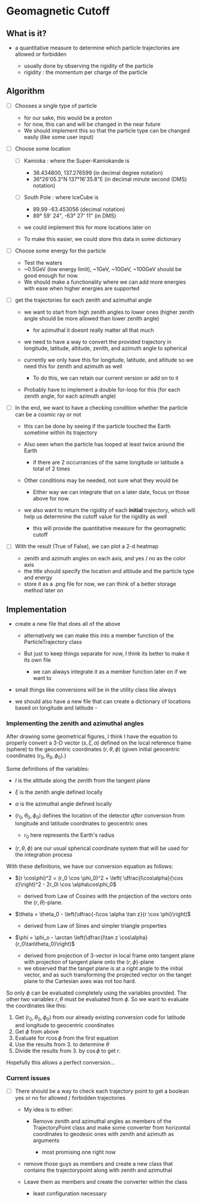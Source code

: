 # Geomagnetic Cutoff

## What is it?

- a quantitative measure to determine which particle trajectories are allowed or forbidden

  - usually done by observing the rigidity of the particle
  - rigidity : the momentum per charge of the particle

## Algorithm

- [ ] Chooses a single type of particle

  - for our sake, this would be a proton
  - for now, this can and will be changed in the near future
  - We should implement this so that the particle type can be changed easily (like some user input)

- [ ] Choose some location

  - [ ] Kamioka : where the Super-Kamiokande is

    - 36.434800, 137.276599 (in decimal degree notation)
    - 36°26'05.3"N 137°16'35.8"E (in decimal minute second (DMS) notation)

  - [ ] South Pole : where IceCube is

    - 89.99 -63.453056 (decimal notation)
    - 89° 59' 24", -63° 27' 11" (in DMS)

  - we could implement this for more locations later on

  - To make this easier, we could store this data in some dictionary

- [ ] Choose some energy for the particle

  - Test the waters
  - ~0.5GeV (low energy limit), ~1GeV, ~10GeV, ~100GeV should be good enough for now.
  - We should make a functionality where we can add more energies with ease when higher energies are supported

- [ ] get the trajectories for each zenith and azimuthal angle

  - we want to start from high zenith angles to lower ones (higher zenith angle should be more allowed than lower zenith angle)

    - for azimuthal it doesnt really matter all that much

  - we need to have a way to convert the provided trajectory in longitude, latitude, altitude, zenith, and azimuth angle to spherical

  - currently we only have this for longitude, latitude, and altitude so we need this for zenith and azimuth as well

    - To do this, we can retain our current version or add on to it

  - Probably have to implement a double for-loop for this (for each zenith angle, for each azimuth angle)

- [ ] In the end, we want to have a checking condition whether the particle can be a cosmic ray or not

  - this can be done by seeing if the particle touched the Earth sometime within its trajectory
  - Also seen when the particle has looped at least twice around the Earth

    - if there are 2 occurrances of the same longitude or latitude a total of 2 times

  - Other conditions may be needed, not sure what they would be

    - Either way we can integrate that on a later date, focus on those above for now.

  - we also want to return the rigidity of each **initial** trajectory, which will help us determnine the cutoff value for the rigidity as well

    - this will provide the quantitative measure for the geomagnetic cutoff

- [ ] With the result (True of False), we can plot a 2-d heatmap

  - zenith and azimuth angles on each axis, and yes / no as the color axis
  - the title should specify the location and altitude and the particle type and energy
  - store it as a .png file for now, we can think of a better storage method later on

## Implementation

- create a new file that does all of the above

  - alternatively we can make this into a member function of the ParticleTrajectory class
  - But just to keep things separate for now, I think its better to make it its own file

    - we can always integrate it as a member function later on if we want to

- small things like conversions will be in the utility class like always

- we should also have a new file that can create a dictionary of locations based on longitude and latitude -

### Implementing the zenith and azimuthal angles

After drawing some geometrical figures, I think I have the equation to properly convert a 3-D vector ($s, \xi, \alpha$) defined on the local reference frame (sphere) to the geocentric coordinates ($r, \theta, \phi$) (given initial geocentric coordinates ($r_0, \theta_0, \phi_0$).)

Some definitions of the variables:

- $l$ is the altitude along the zenith from the tangent plane
- $\xi$ is the zenith angle defined locally
- $\alpha$ is the azimuthal angle defined locally
- ($r_0, \theta_0, \phi_0$) defines the location of the detector _after_ conversion from longitude and latitude coordinates to geocentric ones

  - $r_0$ here represents the Earth's radius

- ($r, \theta, \phi$) are our usual spherical coordinate system that will be used for the integration process

With these definitions, we have our conversion equation as follows:

- $(r \cos\phi)^2 = (r_0 \cos \phi_0)^2 + \left( \dfrac{l\cos\alpha}{\cos z}\right)^2 - 2r_0l \cos \alpha\cos\phi_0$

  - derived from Law of Cosines with the projection of the vectors onto the $(r, \theta)$-plane.

- $\theta = \theta_0 - \left(\dfrac{-l\cos \alpha \tan z}{r \cos \phi}\right)$

  - derived from Law of Sines and simpler triangle properties

- $\phi = \phi_o - \arctan \left(\dfrac{l\tan z \cos\alpha}{r_0\tan\theta_0}\right)$

  - derived from projection of 3-vector in local frame onto tangent plane with projection of tangent plane onto the $(r, \phi)$-plane
  - we observed that the tanget plane is at a right angle to the initial vector, and as such transforming the projected vector on the tanget plane to the Cartesian axes was not too hard.

So only $\phi$ can be evaluated completely using the variables provided. The other two variables $r, \theta$ must be evaluated from $\phi$. So we want to evaluate the coordinates like this:

1. Get ($r_0, \theta_0, \phi_0$) from our already existing conversion code for latitude and longitude to geocentric coordinates
2. Get $\phi$ from above
3. Evaluate for $r \cos\phi$ from the first equation
4. Use the results from 3\. to determine $\theta$
5. Divide the results from 3\. by $\cos \phi$ to get $r$.

Hopefully this allows a perfect conversion...

### Current issues

- [ ] There should be a way to check each trajectory point to get a boolean yes or no for allowed / forbidden trajectories

  - My idea is to either:

    - Remove zenith and azimuthal angles as members of the TrajectoryPoint class and make some converter from horizontal coordinates to geodesic ones with zenith and azimuth as arguments

      - most promising one right now

  - remove those guys as members and create a new class that contains the trajectorypoint along with zenith and azimuthal

  - Leave them as members and create the converter within the class

    - least configuration necessary
